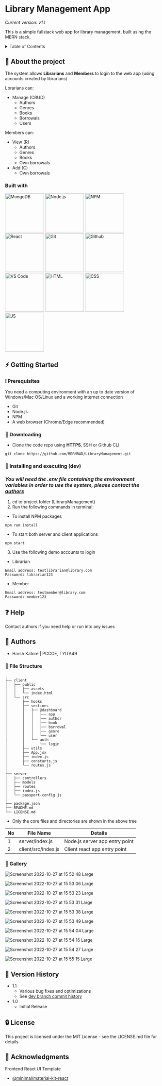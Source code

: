 # Library Management App
_Current version: v1.1_

This is a simple fullstack web app for library management, built using the MERN stack.

<!-- TABLE OF CONTENTS -->

<details>
  <summary>Table of Contents</summary>
  <ol>
    <li>
      <a href="#-about-the-project">About the project</a>
      <ul>
        <li><a href="#built-with">Built With</a></li>
      </ul>
    </li>
    <li>
      <a href="#-getting-started">Getting Started</a>
      <ul>
        <li><a href="#-prerequisites">Prerequisites</a></li>
        <li><a href="#-downloading">Downloading</a></li>
        <li><a href="#-installing-and-executing-dev">Installing and executing (dev)</a></li>
      </ul>
    </li>
    <li><a href="#-help">Help</a></li>
    <li><a href="#-authors">Authors</a></li>
    <li><a href="#-file-structure">File Structure</a></li>
    <li><a href="#-gallery">Gallery</a></li>
    <li><a href="#-version-history">Version History</a></li>
    <li><a href="#-license">License</a></li>
    <li><a href="#-acknowledgments">Acknowledgments</a></li>
  </ol>
</details>

<!-- ABOUT THE PROJECT -->

## 🔰 About the project

The system allows **Librarians** and **Members** to login to the web app (using accounts created by librarians)

Lbrarians can:
- Manage (CRUD)
  - Authors
  - Genres
  - Books
  - Borrowals
  - Users

Members can:
- View (R)
  - Authors
  - Genres
  - Books
  - Own borrowals
- Add (C)
  - Own borrowals
  
### Built with
<div style="display:inline-block">
<img alt="MongoDB"src="https://github.com/yurijserrano/Github-Profile-Readme-Logos/blob/master/databases/mongodb.svg" width="128"/>
<img alt="Node.js" src="https://github.com/yurijserrano/Github-Profile-Readme-Logos/blob/master/frameworks/nodejs.svg" width="128"/>
<img alt="NPM" src="https://github.com/yurijserrano/Github-Profile-Readme-Logos/blob/master/others/npm.svg" width="128"/>
<img alt="React" src="https://github.com/yurijserrano/Github-Profile-Readme-Logos/blob/master/frameworks/react.svg" width="128"/>
<img alt="Git" src="https://github.com/yurijserrano/Github-Profile-Readme-Logos/blob/master/others/git.svg" width="128"/>
<img alt="Github" src="https://github.com/yurijserrano/Github-Profile-Readme-Logos/blob/master/cloud/github.svg" width="128"/>
<img alt="VS Code" src="https://github.com/yurijserrano/Github-Profile-Readme-Logos/blob/master/text%20editors/vscode.svg" width="128"/>
<img alt="HTML" src="https://github.com/yurijserrano/Github-Profile-Readme-Logos/blob/master/others/html.svg" width="128"/>
<img alt="CSS" src="https://github.com/yurijserrano/Github-Profile-Readme-Logos/blob/master/others/css.svg" width="128"/>
<img alt="JS" src="https://github.com/yurijserrano/Github-Profile-Readme-Logos/blob/master/programming%20languages/javascript.svg" width="128"/>

</div>

<!-- GETTING STARTED -->

## ⚡ Getting Started

### ❕ Prerequisites
You need a computing environment with an up to date version of Windows/Mac OS/Linux and a working internet connection

* Git
* Node.js
* NPM
* A web browser (Chrome/Edge recommended)

### 🔻 Downloading

* Clone the code repo using **HTTPS**, SSH or Github CLI
```
git clone https://github.com/MERNRAD/LibraryManagement.git
```

### 🚀 Installing and executing (dev)

### *You will need the .env file containing the environment variables in order to use the system, please contact the <a href="#-authors">authors</a>*

1. cd to project folder (LibraryManagement)
2. Run the following commands in terminal:
  - To install NPM packages
```
npm run install
```
  - To start both server and client applications
```
npm start
```

3. Use the following demo accounts to login
- Librarian
```
Email address: testlibrarian@library.com
Password: librarian123
```

- Member
```
Email address: testmember@library.com
Password: member123
```

<!-- HELP -->

## ❓ Help

Contact authors if you need help or run into any issues

<!-- AUTHORS -->

## 👥 Authors

  - Harsh Katore | PCCOE, TYITA49 


<!-- FILE STRUCTURE -->

###  📂 File Structure
```
.
├── client
│   ├── public
│   │   ├── assets
│   │   └── index.html
│   └── src
│       ├── hooks
│       ├── sections
│       │   ├── @dashboard
│       │   │   ├── app
│       │   │   ├── author
│       │   │   ├── book
│       │   │   ├── borrowal
│       │   │   ├── genre
│       │   │   └── user
|       │   └── auth
│       │       └── login
│       ├── utils
│       ├── App.jsx
│       ├── index.js
│       ├── constants.js
│       └── routes.js
│
├── server
│   ├── controllers
│   ├── models
│   ├── routes
│   ├── index.js
│   └── passport-config.js
│
├── package.json
├── README.md
└── LICENSE.md
```
* Only the core files and directories are shown in the above tree

| No |       File Name      |             Details             |
|----|----------------------|---------------------------------|
| 1  | server/index.js      | Node.js server app entry point  |
| 2  | client/src/index.js  | Client react app entry point    |

<!-- GALLERY -->

###  📸 Gallery

![Screenshot 2022-10-27 at 15 52 48 Large](https://user-images.githubusercontent.com/49369577/198261312-d21a461a-0dd9-46a8-897c-f8c06f76ef5a.jpeg)

![Screenshot 2022-10-27 at 15 53 06 Large](https://user-images.githubusercontent.com/49369577/198261409-31625ee5-b743-4360-a54a-8c2834a26f41.jpeg)

![Screenshot 2022-10-27 at 15 53 23 Large](https://user-images.githubusercontent.com/49369577/198261440-9c43f63e-9ba4-4f16-a552-9d210f40c8df.jpeg)

![Screenshot 2022-10-27 at 15 53 31 Large](https://user-images.githubusercontent.com/49369577/198261486-fd2f6bfa-955f-4cdc-9716-091d5ba027a9.jpeg)

![Screenshot 2022-10-27 at 15 53 38 Large](https://user-images.githubusercontent.com/49369577/198261620-a6669984-8a9a-4067-b9e8-e6f716d8f76b.jpeg)

![Screenshot 2022-10-27 at 15 53 49 Large](https://user-images.githubusercontent.com/49369577/198261666-b550362c-4e69-47f4-aaf2-1bbcb278d96e.jpeg)

![Screenshot 2022-10-27 at 15 54 04 Large](https://user-images.githubusercontent.com/49369577/198261690-4bc70865-4f25-403a-a2c2-a1f0192ab02a.jpeg)

![Screenshot 2022-10-27 at 15 54 16 Large](https://user-images.githubusercontent.com/49369577/198261718-67c1800e-549c-4fe3-9219-95bcaf5302c6.jpeg)

![Screenshot 2022-10-27 at 15 54 27 Large](https://user-images.githubusercontent.com/49369577/198261796-63cc2266-c59f-42ee-91aa-ea585df55fc2.jpeg)

![Screenshot 2022-10-27 at 15 55 15 Large](https://user-images.githubusercontent.com/49369577/198261821-d5e36256-552c-4664-8018-cf9269ae768d.jpeg)


<!-- VERSION HISTORY -->

## 📄 Version History

* 1.1
    * Various bug fixes and optimizations
    * See [dev branch commit history](https://github.com/MERNRAD/LibraryManagement/commits/dev)
* 1.0
    * Initial Release
    
<!-- LICENSE -->

## 🔒 License

This project is licensed under the MIT License - see the LICENSE.md file for details

<!-- ACKNOWLEDGEMENTS -->

## 🌟 Acknowledgments

Frontend React UI Template
* [@minimal/material-kit-react](https://mui.com/store/items/minimal-dashboard-free/)
